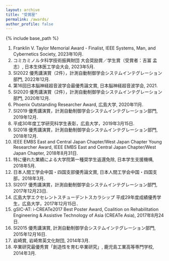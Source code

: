 ```yaml
---
layout: archive
title: "受賞歴"
permalink: /awards/
author_profile: false
---
```

<!--
[English]({{ "/awards/" | relative_url }}){: .btn .btn--primary}
-->

{% include base_path %}

1. Franklin V. Taylor Memorial Award - Finalist, IEEE Systems, Man, and Cybernetics Society, 2023年10月.
2. コミカミノルタ科学技術振興財団 大会奨励賞／学生賞（受賞者：吉冨 孟志）, 日本生体医工学会大会, 2023年5月.
3. SI2022 優秀講演賞（2件），計測自動制御学会システムインテグレーション部門, 2022年12月.
4. 第16回日本脳神経超音波学会最優秀論文賞, 日本脳神経超音波学会, 2021.
5. SI2020 優秀講演賞（2件），計測自動制御学会システムインテグレーション部門, 2020年12月.
6. Phoenix Outstanding Researcher Award, 広島大学, 2020年11月.
7. SI2019 優秀講演賞，計測自動制御学会システムインテグレーション部門, 2019年12月.
8. 平成30年度工学研究科学生表彰，広島大学，2019年3月15日.
9. SI2018 優秀講演賞，計測自動制御学会システムインテグレーション部門, 2018年12月.
10. IEEE EMBS East and Central Japan Chapter/West Japan Chapter Young Researcher Award, IEEE EMBS East and Central Japan Chapter/West Japan Chapter, 2018年8月31日.
11. 特に優れた業績による大学院第一種奨学生返還免除, 日本学生支援機構, 2018年5月.
12. 日本人間工学会中国・四国支部優秀論文賞, 日本人間工学会中国・四国支部，2018年3月.
13. SI2017 優秀講演賞，計測自動制御学会システムインテグレーション部門, 2017年12月23日.
14. 広島大学エクセレントスチューデントスカラシップ 平成29年度成績優秀学生，広島大学，2017年12月15日．
15. gSIC-AT: i-CREATe2017 Best Poster Award, Coalition on Rehabilitation Engineering & Assistive Technology of Asia (CREATe Asia), 2017年8月24日.
16. SI2015 優秀講演賞, 計測自動制御学会システムインテグレーション部門, 2015年12月16日.
17. 岩崎賞, 岩崎育英文化財団, 2014年3月.
18. 卒業研究最優秀賞「創造性を育む卒業研究」, 鹿児島工業高等専門学校, 2014年3月.


